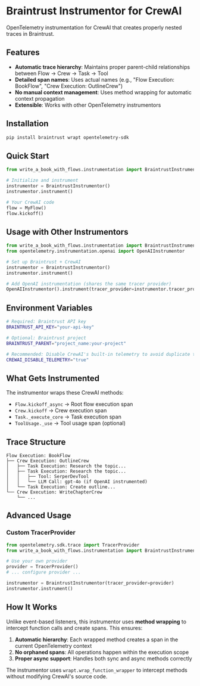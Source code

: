# Braintrust Instrumentor for CrewAI

OpenTelemetry instrumentation for CrewAI that creates properly nested traces in Braintrust.

## Features

- **Automatic trace hierarchy**: Maintains proper parent-child relationships between Flow → Crew → Task → Tool
- **Detailed span names**: Uses actual names (e.g., "Flow Execution: BookFlow", "Crew Execution: OutlineCrew")
- **No manual context management**: Uses method wrapping for automatic context propagation
- **Extensible**: Works with other OpenTelemetry instrumentors

## Installation

```bash
pip install braintrust wrapt opentelemetry-sdk
```

## Quick Start

```python
from write_a_book_with_flows.instrumentation import BraintrustInstrumentor

# Initialize and instrument
instrumentor = BraintrustInstrumentor()
instrumentor.instrument()

# Your CrewAI code
flow = MyFlow()
flow.kickoff()
```

## Usage with Other Instrumentors

```python
from write_a_book_with_flows.instrumentation import BraintrustInstrumentor
from opentelemetry.instrumentation.openai import OpenAIInstrumentor

# Set up Braintrust + CrewAI
instrumentor = BraintrustInstrumentor()
instrumentor.instrument()

# Add OpenAI instrumentation (shares the same tracer provider)
OpenAIInstrumentor().instrument(tracer_provider=instrumentor.tracer_provider)
```

## Environment Variables

```bash
# Required: Braintrust API key
BRAINTRUST_API_KEY="your-api-key"

# Optional: Braintrust project
BRAINTRUST_PARENT="project_name:your-project"

# Recommended: Disable CrewAI's built-in telemetry to avoid duplicate traces
CREWAI_DISABLE_TELEMETRY="true"
```

## What Gets Instrumented

The instrumentor wraps these CrewAI methods:

- `Flow.kickoff_async` → Root flow execution span
- `Crew.kickoff` → Crew execution span  
- `Task._execute_core` → Task execution span
- `ToolUsage._use` → Tool usage span (optional)

## Trace Structure

```
Flow Execution: BookFlow
├── Crew Execution: OutlineCrew
│   ├── Task Execution: Research the topic...
│   ├── Task Execution: Research the topic...
│   │   ├── Tool: SerperDevTool
│   │   └── LLM Call: gpt-4o (if OpenAI instrumented)
│   └── Task Execution: Create outline...
└── Crew Execution: WriteChapterCrew
    └── ...
```

## Advanced Usage

### Custom TracerProvider

```python
from opentelemetry.sdk.trace import TracerProvider
from write_a_book_with_flows.instrumentation import BraintrustInstrumentor

# Use your own provider
provider = TracerProvider()
# ... configure provider ...

instrumentor = BraintrustInstrumentor(tracer_provider=provider)
instrumentor.instrument()
```

## How It Works

Unlike event-based listeners, this instrumentor uses **method wrapping** to intercept
function calls and create spans. This ensures:

1. **Automatic hierarchy**: Each wrapped method creates a span in the current OpenTelemetry context
2. **No orphaned spans**: All operations happen within the execution scope
3. **Proper async support**: Handles both sync and async methods correctly

The instrumentor uses `wrapt.wrap_function_wrapper` to intercept methods without
modifying CrewAI's source code.